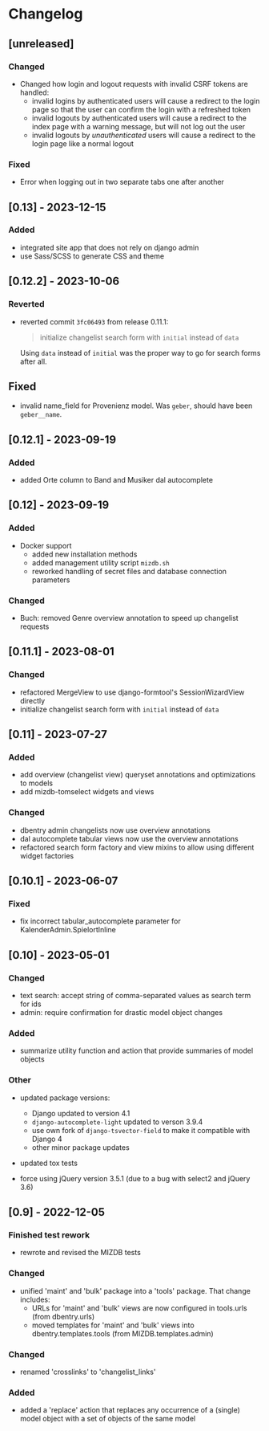 # Changelog

## [unreleased]

### Changed

- Changed how login and logout requests with invalid CSRF tokens are handled:
  - invalid logins by authenticated users will cause a redirect to the login page so that the user can confirm the login with a refreshed token
  - invalid logouts by authenticated users will cause a redirect to the index page with a warning message, but will not log out the user
  - invalid logouts by _unauthenticated_ users will cause a redirect to the login page like a normal logout

### Fixed

- Error when logging out in two separate tabs one after another 

## [0.13] - 2023-12-15

### Added
- integrated site app that does not rely on django admin
- use Sass/SCSS to generate CSS and theme

## [0.12.2] - 2023-10-06

### Reverted
- reverted commit `3fc06493` from release 0.11.1:
  >initialize changelist search form with `initial` instead of `data`
  
  Using `data` instead of `initial` was the proper way to go for search forms after all. 

## Fixed
- invalid name_field for Provenienz model. Was `geber`, should have been `geber__name`.

## [0.12.1] - 2023-09-19

### Added

- added Orte column to Band and Musiker dal autocomplete

## [0.12] - 2023-09-19

### Added

- Docker support
  - added new installation methods
  - added management utility script `mizdb.sh` 
  - reworked handling of secret files and database connection parameters

### Changed

- Buch: removed Genre overview annotation to speed up changelist requests

## [0.11.1] - 2023-08-01

### Changed

- refactored MergeView to use django-formtool's SessionWizardView directly
- initialize changelist search form with `initial` instead of `data`

## [0.11] - 2023-07-27

### Added

- add overview (changelist view) queryset annotations and optimizations to models
- add mizdb-tomselect widgets and views

### Changed
- dbentry admin changelists now use overview annotations
- dal autocomplete tabular views now use the overview annotations
- refactored search form factory and view mixins to allow using different widget factories

## [0.10.1] - 2023-06-07

### Fixed

- fix incorrect tabular_autocomplete parameter for KalenderAdmin.SpielortInline  

## [0.10] - 2023-05-01

### Changed

- text search: accept string of comma-separated values as search term for ids
- admin: require confirmation for drastic model object changes

### Added

- summarize utility function and action that provide summaries of model objects

### Other
- updated package versions:
  - Django updated to version 4.1
  - `django-autocomplete-light` updated to verson 3.9.4
  - use own fork of `django-tsvector-field` to make it compatible with Django 4
  - other minor package updates

- updated tox tests
- force using jQuery version 3.5.1 (due to a bug with select2 and jQuery 3.6)

## [0.9] - 2022-12-05

### Finished test rework

- rewrote and revised the MIZDB tests

### Changed

- unified 'maint' and 'bulk' package into a 'tools' package. That change includes:
    - URLs for 'maint' and 'bulk' views are now configured in tools.urls (from dbentry.urls)
    - moved templates for 'maint' and 'bulk' views into dbentry.templates.tools (from
      MIZDB.templates.admin)

### Changed

- renamed 'crosslinks' to 'changelist_links'

### Added

- added a 'replace' action that replaces any occurrence of a (single) model object with a set of
  objects of the same model
